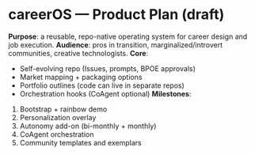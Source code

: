 # careerOS — Product Plan (draft)

**Purpose**: a reusable, repo-native operating system for career design and job execution.
**Audience**: pros in transition, marginalized/introvert communities, creative technologists.
**Core**:
- Self-evolving repo (Issues, prompts, BPOE approvals)
- Market mapping + packaging options
- Portfolio outlines (code can live in separate repos)
- Orchestration hooks (CoAgent optional)
**Milestones**:
1. Bootstrap + rainbow demo
2. Personalization overlay
3. Autonomy add-on (bi-monthly + monthly)
4. CoAgent orchestration
5. Community templates and exemplars
